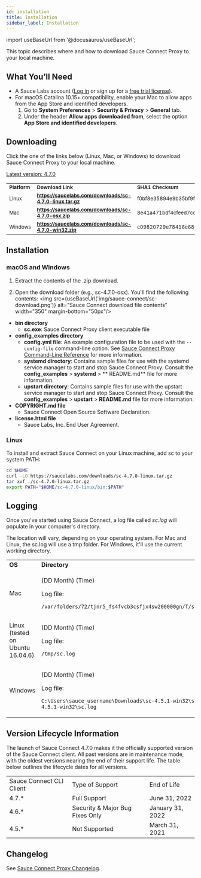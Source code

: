 ```yaml
---
id: installation
title: Installation
sidebar_label: Installation
---
```


import useBaseUrl from '@docusaurus/useBaseUrl';

This topic describes where and how to download Sauce Connect Proxy to your local machine.

## What You’ll Need

* A Sauce Labs account ([Log in](https://accounts.saucelabs.com/am/XUI/#login/) or sign up for a [free trial license](https://saucelabs.com/sign-up)).
* For macOS Catalina 10.15+ compatibility, enable your Mac to allow apps from the App Store and identified developers.
    1. Go to **System Preferences** > **Security & Privacy** > **General** tab.
    2. Under the header **Allow apps downloaded from**, select the option **App Store and identified developers**.

## Downloading

Click the one of the links below (Linux, Mac, or Windows) to download Sauce Connect Proxy to your local machine.

[Latest version: 4.7.0](https://changelog.saucelabs.com/en/sauce-connect-proxy-version-30JTvzO0F)

<table>
 <tr>
  <td><strong><small>Platform</small></strong>
  </td>
  <td><strong><small>Download Link</small></strong>
  </td>
  <td><strong><small>SHA1 Checksum</small></strong>
  </td>
 </tr>
 <tr>
  <td><small>Linux</small>
  </td>
  <td>
   <strong><small><a href="https://saucelabs.com/downloads/sc-4.7.0-linux.tar.gz">https://saucelabs.com/downloads/sc-4.7.0-linux.tar.gz</a></small></strong>
  </td>
  <td><small>f0bf8e35894e9b35bf9fae8f4f34e83845b4bb6b</small>
  </td>
 </tr>
 <tr>
  <td><small>Mac</small>
  </td>
  <td>
   <strong><small><a href="https://saucelabs.com/downloads/sc-4.7.0-osx.zip">https://saucelabs.com/downloads/sc-4.7.0-osx.zip</a></small></strong>
  </td>
  <td><small>8e41a471bdf4cfeed7cd06d6af9dd081b9aa028d</small>
  </td>
 </tr>
 <tr>
  <td><small>Windows</small>
  </td>
  <td>
   <strong><small><a href="https://saucelabs.com/downloads/sc-4.7.0-win32.zip">https://saucelabs.com/downloads/sc-4.7.0-win32.zip</a></small></strong>
  </td>
  <td><small>c09820729e78416e686e2584898577dda8268b5e</small>
  </td>
 </tr>
</table>

## Installation

### macOS and Windows

1. Extract the contents of the .zip download.

2. Open the download folder (e.g., sc-4.7.0-osx). You'll find the following contents:
<img src={useBaseUrl('img/sauce-connect/sc-download.png')} alt="Sauce Connect download file contents" width="350" margin-bottom="50px"/>

* **bin directory**
    * **sc.exe**: Sauce Connect Proxy client executable file
* **config_examples directory**
    * **config.yml file**: An example configuration file to be used with the `--config-file` command-line option. See [Sauce Connect Proxy Command-Line Reference](/dev/cli/sauce-connect-proxy) for more information.
    * **systemd directory**: Contains sample files for use with the systemd service manager to start and stop Sauce Connect Proxy. Consult the **config_examples** > **systemd** > ** README.md** file for more information.
    * **upstart directory**: Contains sample files for use with the upstart service manager to start and stop Sauce Connect Proxy. Consult the **config_examples** > **upstart** > **README.md** file for more information.
* **COPYRIGHT.md file**
  * Sauce Connect Open Source Software Declaration.
* **license.html file**
  * Sauce Labs, Inc. End User Agreement.

### Linux

To install and extract Sauce Connect on your Linux machine, add sc to your system PATH:

```bash
cd $HOME
curl -LO https://saucelabs.com/downloads/sc-4.7.0-linux.tar.gz
tar xvf ./sc-4.7.0-linux.tar.gz
export PATH="$HOME/sc-4.7.0-linux/bin:$PATH"
```

## Logging

Once you've started using Sauce Connect, a log file called _sc.log_ will populate in your computer's directory.

The location will vary, depending on your operating system. For Mac and Linux, the sc.log will use a tmp folder. For Windows, it'll use the current working directory.

<table>
  <tr>
   <td><strong>OS</strong>
   </td>
   <td><strong>Directory</strong>
   </td>
  </tr>
  <tr>
   <td>Mac
   </td>
   <td><p>(DD Month) (Time)</p>
   Log file:
   <p><code>/var/folders/72/tjnr5_fs4fvcb3csfjx4sw200000gn/T/sc.log</code></p>
   </td>
  </tr>
  <tr>
   <td>Linux (tested on Ubuntu 16.04.6)
   </td>
   <td><p>(DD Month) (Time)</p>
   Log file:
   <p><code>/tmp/sc.log</code></p>
   </td>
  </tr>
  <tr>
   <td>Windows
   </td>
   <td><p>(DD Month) (Time)</p>
   Log file:
   <p><code>C:\Users\sauce_username\Downloads\sc-4.5.1-win32\sc-4.5.1-win32\sc.log</code></p>
   </td>
  </tr>
</table>


## Version Lifecycle Information

The launch of Sauce Connect 4.7.0 makes it the officially supported version of the Sauce Connect client. All past versions are in maintenance mode, with the oldest versions nearing the end of their support life. The table below outlines the lifecycle dates for all versions.

<table>
  <tr>
   <td>Sauce Connect CLI Client
   </td>
   <td>Type of Support
   </td>
   <td>End of Life
   </td>
  </tr>
  <tr>
   <td>4.7.*
   </td>
   <td>Full Support
   </td>
   <td>June 31, 2022
   </td>
  </tr>
  <tr>
   <td>4.6.*
   </td>
   <td>Security & Major Bug Fixes Only
   </td>
   <td>January 31, 2022
   </td>
  </tr>
  <tr>
   <td>4.5.*
   </td>
   <td>Not Supported
   </td>
   <td>March 31, 2021
   </td>
  </tr>
</table>



## Changelog

See [Sauce Connect Proxy Changelog](/secure-connections/sauce-connect/changelog).
